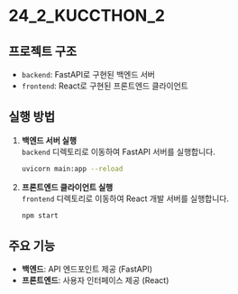 # 24_2_KUCCTHON_2

## 프로젝트 구조
- `backend`: FastAPI로 구현된 백엔드 서버
- `frontend`: React로 구현된 프론트엔드 클라이언트

## 실행 방법

1. **백엔드 서버 실행**  
   `backend` 디렉토리로 이동하여 FastAPI 서버를 실행합니다.
   ```bash
   uvicorn main:app --reload
   ```

2. **프론트엔드 클라이언트 실행**  
   `frontend` 디렉토리로 이동하여 React 개발 서버를 실행합니다.
   ```bash
   npm start
   ```

## 주요 기능
- **백엔드**: API 엔드포인트 제공 (FastAPI)
- **프론트엔드**: 사용자 인터페이스 제공 (React)
